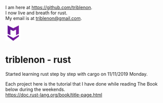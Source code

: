 I am here at <https://github.com/triblenon>.        
I now live and breath for rust.       
My email is at <triblenon@gmail.com>.        


![triblenon](https://github.com/adam-p/markdown-here/raw/master/src/common/images/icon48.png "Logo Title Text 1")        
         

# triblenon - rust      

Started learning rust step by step with cargo on 11/11/2019 Monday.   
         
Each project here is the tutorial that I have done while reading The Book below during the weekends.      
<https://doc.rust-lang.org/book/title-page.html>
